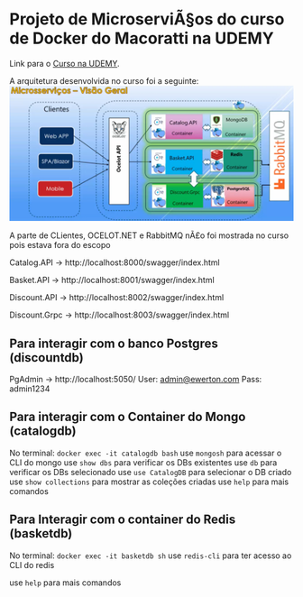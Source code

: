 # Projeto de MicroserviÃ§os do curso de Docker do Macoratti na UDEMY

Link para o [Curso na UDEMY](https://www.udemy.com/course/docker-essencial-para-a-plataforma-net).


A arquitetura desenvolvida no curso foi a seguinte:
![Arquitetura](Arquitetura.png)

A parte de CLientes, OCELOT.NET e RabbitMQ nÃ£o foi mostrada no curso pois estava fora do escopo

Catalog.API -> http://localhost:8000/swagger/index.html


Basket.API -> http://localhost:8001/swagger/index.html

Discount.API -> http://localhost:8002/swagger/index.html

Discount.Grpc -> http://localhost:8003/swagger/index.html

## Para interagir com o banco Postgres (discountdb)
PgAdmin -> http://localhost:5050/
	User: admin@ewerton.com
	Pass: admin1234

## Para interagir com o Container do Mongo (catalogdb)
No terminal: `docker exec -it catalogdb bash`
use `mongosh` para acessar o CLI do mongo
use `show dbs` para verificar os DBs existentes
use `db` para verificar os DBs selecionado
use `use CatalogDB` para selecionar o DB criado
use `show collections` para mostrar as coleções criadas
use `help` para mais comandos


## Para Interagir com o container do Redis (basketdb)
No terminal: `docker exec -it basketdb sh` 
use `redis-cli` para ter acesso ao CLI do redis

use `help` para mais comandos
